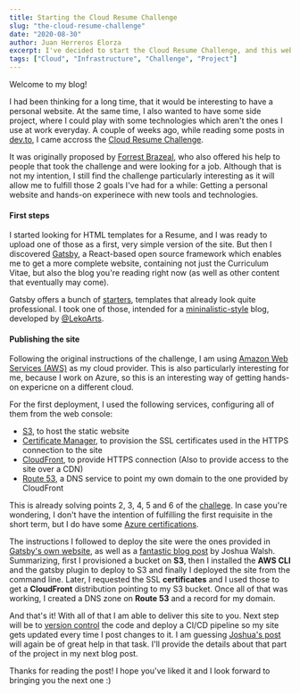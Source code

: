 ```yaml
---
title: Starting the Cloud Resume Challenge
slug: "the-cloud-resume-challenge"
date: "2020-08-30"
author: Juan Herreros Elorza
excerpt: I've decided to start the Cloud Resume Challenge, and this website is the result of that.
tags: ["Cloud", "Infrastructure", "Challenge", "Project"]
---
```


Welcome to my blog!

I had been thinking for a long time, that it would be interesting to have a personal website. At the same time, I also wanted to have some side project, where I could play with some technologies which aren't the ones I use at work everyday.
A couple of weeks ago, while reading some posts in [dev.to](http://dev.to), I came accross the [Cloud Resume Challenge](https://cloudresumechallenge.dev/instructions/).

It was originally proposed by [Forrest Brazeal](https://forrestbrazeal.com/), who also offered his help to people that took the challenge and were looking for a job. Although that is not my intention, I still find the challenge particularly interesting as it will allow me to fulfill those 2 goals I've had for a while: Getting a personal website and hands-on experinece with new tools and technologies.

#### First steps

I started looking for HTML templates for a Resume, and I was ready to upload one of those as a first, very simple version of the site. But then I discovered [Gatsby](https://www.gatsbyjs.com/), a React-based open source framework which enables me to get a more complete website, containing not just the Curriculum Vitae, but also the blog you're reading right now (as well as other content that eventually may come).

Gatsby offers a bunch of [starters](https://www.gatsbyjs.com/starters/?v=2), templates that already look quite professional. I took one of those, intended for a [mininalistic-style](https://www.gatsbyjs.com/starters/LekoArts/gatsby-starter-minimal-blog/) blog, developed by [@LekoArts](https://github.com/LekoArts).

#### Publishing the site

Following the original instructions of the challenge, I am using [Amazon Web Services (AWS)](https://aws.amazon.com/) as my cloud provider. 
This is also particularly interesting for me, because I work on Azure, so this is an interesting way of getting hands-on expericne on a different cloud.

For the first deployment, I used the following services, configuring all of them from the web console:

- [S3](https://aws.amazon.com/s3/), to host the static website
- [Certificate Manager](https://aws.amazon.com/cloudfront/), to provision the SSL certificates used in the HTTPS connection to the site
- [CloudFront](https://aws.amazon.com/cloudfront/), to provide HTTPS connection (Also to provide access to the site over a CDN)
- [Route 53](https://aws.amazon.com/route53/), a DNS service to point my own domain to the one provided by CloudFront

This is already solving points 2, 3, 4, 5 and 6 of the [challege](https://cloudresumechallenge.dev/instructions/). In case you're wondering, I don't have the intention of fulfilling the first requisite in the short term, but I do have some [Azure certifications](https://www.youracclaim.com/users/juan-herreros-elorza/badges).

The instructions I followed to deploy the site were the ones provided in [Gatsby's own website](https://www.gatsbyjs.com/docs/deploying-to-s3-cloudfront/), as well as a [fantastic blog post](https://blog.joshwalsh.me/aws-gatsby/) by Joshua Walsh.
Summarizing, first I provisioned a bucket on **S3**, then I installed the **AWS CLI** and the gatsby plugin to deploy to S3 and finally I deployed the site from the command line. Later, I requested the SSL **certificates** and I used those to get a **CloudFront** distribution pointing to my S3 bucket. Once all of that was working, I created a DNS zone on **Route 53** and a record for my domain.


And that's it! With all of that I am able to deliver this site to you. Next step will be to [version control](https://git-scm.com/book/en/v2/Getting-Started-About-Version-Control) the code and deploy a CI/CD pipeline so my site gets updated every time I post changes to it. I am guessing [Joshua's post](https://blog.joshwalsh.me/aws-gatsby/) will again be of great help in that task.
I'll provide the details about that part of the project in my next blog post.

Thanks for reading the post! I hope you've liked it and I look forward to bringing you the next one :)